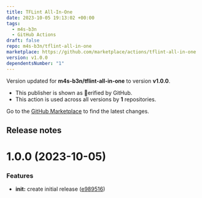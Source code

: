 ```yaml
---
title: TFLint All-In-One
date: 2023-10-05 19:13:02 +00:00
tags:
  - m4s-b3n
  - GitHub Actions
draft: false
repo: m4s-b3n/tflint-all-in-one
marketplace: https://github.com/marketplace/actions/tflint-all-in-one
version: v1.0.0
dependentsNumber: "1"
---
```



Version updated for **m4s-b3n/tflint-all-in-one** to version **v1.0.0**.
- This publisher is shown as erified by GitHub.
- This action is used across all versions by **1** repositories.

Go to the [GitHub Marketplace](https://github.com/marketplace/actions/tflint-all-in-one) to find the latest changes.

## Release notes

# 1.0.0 (2023-10-05)


### Features

* **init:** create initial release ([e989516](https://github.com/m4s-b3n/tflint-all-in-one/commit/e989516b4400d76ecf32033f6050d70e0a17ca6e))





